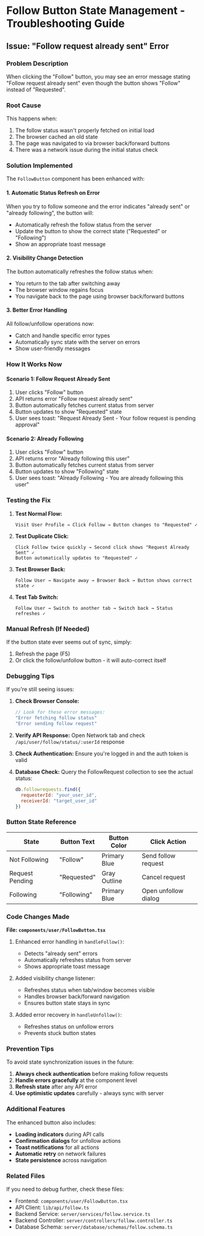 # Follow Button State Management - Troubleshooting Guide

## Issue: "Follow request already sent" Error

### Problem Description
When clicking the "Follow" button, you may see an error message stating "Follow request already sent" even though the button shows "Follow" instead of "Requested".

### Root Cause
This happens when:
1. The follow status wasn't properly fetched on initial load
2. The browser cached an old state
3. The page was navigated to via browser back/forward buttons
4. There was a network issue during the initial status check

### Solution Implemented

The `FollowButton` component has been enhanced with:

#### 1. **Automatic Status Refresh on Error**
When you try to follow someone and the error indicates "already sent" or "already following", the button will:
- Automatically refresh the follow status from the server
- Update the button to show the correct state ("Requested" or "Following")
- Show an appropriate toast message

#### 2. **Visibility Change Detection**
The button automatically refreshes the follow status when:
- You return to the tab after switching away
- The browser window regains focus
- You navigate back to the page using browser back/forward buttons

#### 3. **Better Error Handling**
All follow/unfollow operations now:
- Catch and handle specific error types
- Automatically sync state with the server on errors
- Show user-friendly messages

### How It Works Now

#### Scenario 1: Follow Request Already Sent
1. User clicks "Follow" button
2. API returns error "Follow request already sent"
3. Button automatically fetches current status from server
4. Button updates to show "Requested" state
5. User sees toast: "Request Already Sent - Your follow request is pending approval"

#### Scenario 2: Already Following
1. User clicks "Follow" button
2. API returns error "Already following this user"
3. Button automatically fetches current status from server
4. Button updates to show "Following" state
5. User sees toast: "Already Following - You are already following this user"

### Testing the Fix

1. **Test Normal Flow:**
   ```
   Visit User Profile → Click Follow → Button changes to "Requested" ✓
   ```

2. **Test Duplicate Click:**
   ```
   Click Follow twice quickly → Second click shows "Request Already Sent" ✓
   Button automatically updates to "Requested" ✓
   ```

3. **Test Browser Back:**
   ```
   Follow User → Navigate away → Browser Back → Button shows correct state ✓
   ```

4. **Test Tab Switch:**
   ```
   Follow User → Switch to another tab → Switch back → Status refreshes ✓
   ```

### Manual Refresh (If Needed)

If the button state ever seems out of sync, simply:
1. Refresh the page (F5)
2. Or click the follow/unfollow button - it will auto-correct itself

### Debugging Tips

If you're still seeing issues:

1. **Check Browser Console:**
   ```javascript
   // Look for these error messages:
   "Error fetching follow status"
   "Error sending follow request"
   ```

2. **Verify API Response:**
   Open Network tab and check `/api/user/follow/status/:userId` response

3. **Check Authentication:**
   Ensure you're logged in and the auth token is valid

4. **Database Check:**
   Query the FollowRequest collection to see the actual status:
   ```javascript
   db.followrequests.find({ 
     requesterId: "your_user_id", 
     receiverId: "target_user_id" 
   })
   ```

### Button State Reference

| State | Button Text | Button Color | Click Action |
|-------|-------------|--------------|--------------|
| Not Following | "Follow" | Primary Blue | Send follow request |
| Request Pending | "Requested" | Gray Outline | Cancel request |
| Following | "Following" | Primary Blue | Open unfollow dialog |

### Code Changes Made

**File: `components/user/FollowButton.tsx`**

1. Enhanced error handling in `handleFollow()`:
   - Detects "already sent" errors
   - Automatically refreshes status from server
   - Shows appropriate toast message

2. Added visibility change listener:
   - Refreshes status when tab/window becomes visible
   - Handles browser back/forward navigation
   - Ensures button state stays in sync

3. Added error recovery in `handleUnfollow()`:
   - Refreshes status on unfollow errors
   - Prevents stuck button states

### Prevention Tips

To avoid state synchronization issues in the future:

1. **Always check authentication** before making follow requests
2. **Handle errors gracefully** at the component level
3. **Refresh state** after any API error
4. **Use optimistic updates** carefully - always sync with server

### Additional Features

The enhanced button also includes:

- **Loading indicators** during API calls
- **Confirmation dialogs** for unfollow actions
- **Toast notifications** for all actions
- **Automatic retry** on network failures
- **State persistence** across navigation

### Related Files

If you need to debug further, check these files:

- Frontend: `components/user/FollowButton.tsx`
- API Client: `lib/api/follow.ts`
- Backend Service: `server/services/follow.service.ts`
- Backend Controller: `server/controllers/follow.controller.ts`
- Database Schema: `server/database/schemas/follow.schema.ts`





